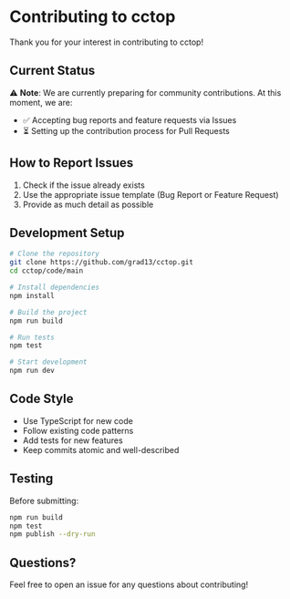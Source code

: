 # Contributing to cctop

Thank you for your interest in contributing to cctop!

## Current Status

⚠️ **Note**: We are currently preparing for community contributions. At this moment, we are:
- ✅ Accepting bug reports and feature requests via Issues
- ⏳ Setting up the contribution process for Pull Requests

## How to Report Issues

1. Check if the issue already exists
2. Use the appropriate issue template (Bug Report or Feature Request)
3. Provide as much detail as possible

## Development Setup

```bash
# Clone the repository
git clone https://github.com/grad13/cctop.git
cd cctop/code/main

# Install dependencies
npm install

# Build the project
npm run build

# Run tests
npm test

# Start development
npm run dev
```

## Code Style

- Use TypeScript for new code
- Follow existing code patterns
- Add tests for new features
- Keep commits atomic and well-described

## Testing

Before submitting:
```bash
npm run build
npm test
npm publish --dry-run
```

## Questions?

Feel free to open an issue for any questions about contributing!